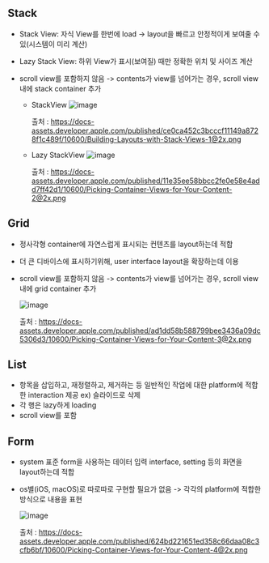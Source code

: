 ## Stack
- Stack View: 자식 View를 한번에 load
  -> layout을 빠르고 안정적이게 보여줄 수 있(시스템이 미리 계산)
- Lazy Stack View: 하위 View가 표시(보여질) 때만 정확한 위치 및 사이즈 계산
- scroll view를 포함하지 않음
  -> contents가 view를 넘어가는 경우, scroll view 내에 stack container 추가

  - StackView
    ![image](https://user-images.githubusercontent.com/46417892/148922470-1a04aba3-3bb1-47c1-b5fc-0e87e7789b2b.png)

    출처 : https://docs-assets.developer.apple.com/published/ce0ca452c3bcccf11149a8728f1c489f/10600/Building-Layouts-with-Stack-Views-1@2x.png

  - Lazy StackView
    ![image](https://user-images.githubusercontent.com/46417892/148922746-cb6d5941-df7c-4398-a76c-8038a0b32c9a.png)
  
    출처 : https://docs-assets.developer.apple.com/published/11e35ee58bbcc2fe0e58e4add7ff42d1/10600/Picking-Container-Views-for-Your-Content-2@2x.png
  
  
## Grid
- 정사각형 container에 자연스럽게 표시되는 컨텐츠를 layout하는데 적합
- 더 큰 디바이스에 표시하기위해, user interface layout을 확장하는데 이용
- scroll view를 포함하지 않음
  -> contents가 view를 넘어가는 경우, scroll view 내에 grid container 추가

  ![image](https://user-images.githubusercontent.com/46417892/148922909-c6e63a87-e50c-424f-a2b3-3b8906c77369.png)

  출처 : https://docs-assets.developer.apple.com/published/ad1dd58b588799bee3436a09dc5306d3/10600/Picking-Container-Views-for-Your-Content-3@2x.png
  
## List
- 항목을 삽입하고, 재정렬하고, 제거하는 등 일반적인 작업에 대한 platform에 적합한 interaction 제공
  ex) 슬라이드로 삭제
- 각 행은 lazy하게 loading
- scroll view를 포함

## Form
- system 표준 form을 사용하는 데이터 입력 interface, setting 등의 화면을 layout하는데 적합
- os별(iOS, macOS)로 따로따로 구현할 필요가 없음
  -> 각각의 platform에 적합한 방식으로 내용을 표현

  ![image](https://user-images.githubusercontent.com/46417892/148923041-439b0cab-ccda-4b66-a7d8-fe5e9ea8b7d3.png)

  출처 : https://docs-assets.developer.apple.com/published/624bd221651ed358c66daa08c3cfb6bf/10600/Picking-Container-Views-for-Your-Content-4@2x.png
